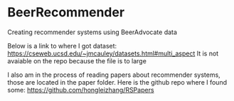 # BeerRecommender
Creating recommender systems using BeerAdvocate data

Below is a link to where I got dataset:
https://cseweb.ucsd.edu/~jmcauley/datasets.html#multi_aspect
It is not avaiable on the repo because the file is to large

I also am in the process of reading papers about recommender systems, those are located in the paper folder.
Here is the github repo where I found some:
https://github.com/hongleizhang/RSPapers
